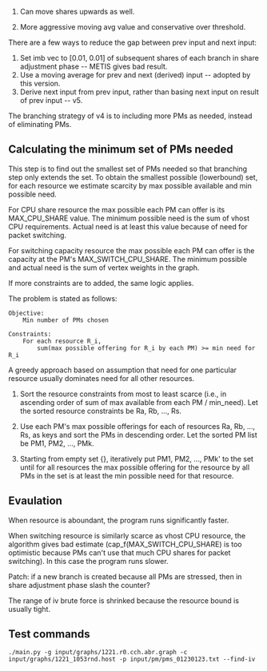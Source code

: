 1. Can move shares upwards as well.

2. More aggressive moving avg value and conservative over threshold.

There are a few ways to reduce the gap between prev input and next input:

1. Set imb vec to [0.01, 0.01] of subsequent shares of each branch in share adjustment phase -- METIS gives bad result.
2. Use a moving average for prev and next (derived) input -- adopted by this version.
3. Derive next input from prev input, rather than basing next input on result of prev input -- v5.

The branching strategy of v4 is to including more PMs as needed, instead of
eliminating PMs.

## Calculating the minimum set of PMs needed

This step is to find out the smallest set of PMs needed so that branching step only extends the set. To obtain the
smallest possible (lowerbound) set, for each resource we estimate scarcity by max possible available and min
possible need.

For CPU share resource the max possible each PM can offer is its MAX_CPU_SHARE value. The minimum possible need is
the sum of vhost CPU requirements. Actual need is at least this value because of need for packet switching.

For switching capacity resource the max possible each PM can offer is the capacity at the PM's MAX_SWITCH_CPU_SHARE.
The minimum possible and actual need is the sum of vertex weights in the graph.

If more constraints are to added, the same logic applies.

The problem is stated as follows:

```
Objective:
    Min number of PMs chosen

Constraints:
    For each resource R_i,
        sum(max possible offering for R_i by each PM) >= min need for R_i
```

A greedy approach based on assumption that need for one particular resource usually dominates need for all other
resources.

1. Sort the resource constraints from most to least scarce (i.e., in ascending order of sum of max available from each PM / min_need).
   Let the sorted resource constraints be Ra, Rb, ..., Rs.

2. Use each PM's max possible offerings for each of resources Ra, Rb, ..., Rs, as keys and sort the PMs in descending order.
   Let the sorted PM list be PM1, PM2, ..., PMk.

3. Starting from empty set {}, iteratively put PM1, PM2, ..., PMk' to the set until for all resources the max possible
   offering for the resource by all PMs in the set is at least the min possible need for that resource. 

## Evaulation

When resource is aboundant, the program runs significantly faster.

When switching resource is similarly scarce as vhost CPU resource, the algorithm gives bad estimate
(cap_f(MAX_SWITCH_CPU_SHARE) is too optimistic because PMs can't use that much CPU shares for packet switching).
In this case the program runs slower.

Patch: if a new branch is created because all PMs are stressed, then in share adjustment phase slash the counter?

The range of iv brute force is shrinked because the resource bound is usually tight.


## Test commands

```
./main.py -g input/graphs/1221.r0.cch.abr.graph -c input/graphs/1221_1053rnd.host -p input/pm/pms_01230123.txt --find-iv
```
